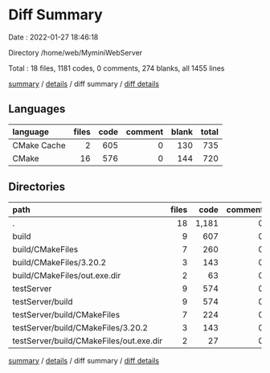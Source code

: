 # Diff Summary

Date : 2022-01-27 18:46:18

Directory /home/web/MyminiWebServer

Total : 18 files,  1181 codes, 0 comments, 274 blanks, all 1455 lines

[summary](results.md) / [details](details.md) / diff summary / [diff details](diff-details.md)

## Languages
| language | files | code | comment | blank | total |
| :--- | ---: | ---: | ---: | ---: | ---: |
| CMake Cache | 2 | 605 | 0 | 130 | 735 |
| CMake | 16 | 576 | 0 | 144 | 720 |

## Directories
| path | files | code | comment | blank | total |
| :--- | ---: | ---: | ---: | ---: | ---: |
| . | 18 | 1,181 | 0 | 274 | 1,455 |
| build | 9 | 607 | 0 | 137 | 744 |
| build/CMakeFiles | 7 | 260 | 0 | 63 | 323 |
| build/CMakeFiles/3.20.2 | 3 | 143 | 0 | 44 | 187 |
| build/CMakeFiles/out.exe.dir | 2 | 63 | 0 | 8 | 71 |
| testServer | 9 | 574 | 0 | 137 | 711 |
| testServer/build | 9 | 574 | 0 | 137 | 711 |
| testServer/build/CMakeFiles | 7 | 224 | 0 | 63 | 287 |
| testServer/build/CMakeFiles/3.20.2 | 3 | 143 | 0 | 44 | 187 |
| testServer/build/CMakeFiles/out.exe.dir | 2 | 27 | 0 | 8 | 35 |

[summary](results.md) / [details](details.md) / diff summary / [diff details](diff-details.md)